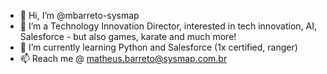 - 👋 Hi, I’m @mbarreto-sysmap
- 👀 I’m a Technology Innovation Director, interested in tech innovation, AI, Salesforce - but also games, karate and much more!
- 🌱 I’m currently learning Python and Salesforce (1x certified, ranger)  
- 📫 Reach me @ matheus.barreto@sysmap.com.br

<!---
mbarreto-sysmap/mbarreto-sysmap is a ✨ special ✨ repository because its `README.md` (this file) appears on your GitHub profile.
You can click the Preview link to take a look at your changes.
--->
